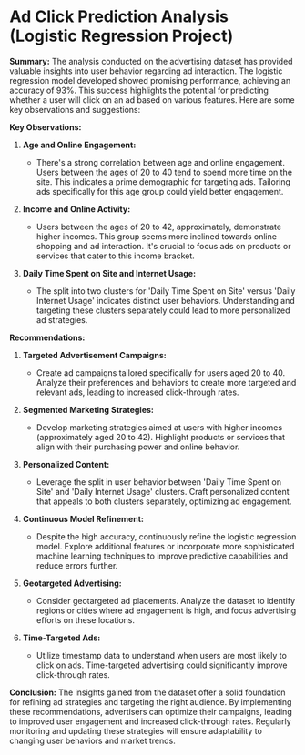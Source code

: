# Ad Click Prediction Analysis (Logistic Regression Project)

**Summary:**
The analysis conducted on the advertising dataset has provided valuable insights into user behavior regarding ad interaction. The logistic regression model developed showed promising performance, achieving an accuracy of 93%. This success highlights the potential for predicting whether a user will click on an ad based on various features. Here are some key observations and suggestions:

**Key Observations:**

1. **Age and Online Engagement:**
   - There's a strong correlation between age and online engagement. Users between the ages of 20 to 40 tend to spend more time on the site. This indicates a prime demographic for targeting ads. Tailoring ads specifically for this age group could yield better engagement.

2. **Income and Online Activity:**
   - Users between the ages of 20 to 42, approximately, demonstrate higher incomes. This group seems more inclined towards online shopping and ad interaction. It's crucial to focus ads on products or services that cater to this income bracket.

3. **Daily Time Spent on Site and Internet Usage:**
   - The split into two clusters for 'Daily Time Spent on Site' versus 'Daily Internet Usage' indicates distinct user behaviors. Understanding and targeting these clusters separately could lead to more personalized ad strategies.

**Recommendations:**

1. **Targeted Advertisement Campaigns:**
   - Create ad campaigns tailored specifically for users aged 20 to 40. Analyze their preferences and behaviors to create more targeted and relevant ads, leading to increased click-through rates.

2. **Segmented Marketing Strategies:**
   - Develop marketing strategies aimed at users with higher incomes (approximately aged 20 to 42). Highlight products or services that align with their purchasing power and online behavior.

3. **Personalized Content:**
   - Leverage the split in user behavior between 'Daily Time Spent on Site' and 'Daily Internet Usage' clusters. Craft personalized content that appeals to both clusters separately, optimizing ad engagement.

4. **Continuous Model Refinement:**
   - Despite the high accuracy, continuously refine the logistic regression model. Explore additional features or incorporate more sophisticated machine learning techniques to improve predictive capabilities and reduce errors further.

5. **Geotargeted Advertising:**
   - Consider geotargeted ad placements. Analyze the dataset to identify regions or cities where ad engagement is high, and focus advertising efforts on these locations.

6. **Time-Targeted Ads:**
   - Utilize timestamp data to understand when users are most likely to click on ads. Time-targeted advertising could significantly improve click-through rates.

**Conclusion:**
The insights gained from the dataset offer a solid foundation for refining ad strategies and targeting the right audience. By implementing these recommendations, advertisers can optimize their campaigns, leading to improved user engagement and increased click-through rates. Regularly monitoring and updating these strategies will ensure adaptability to changing user behaviors and market trends.
